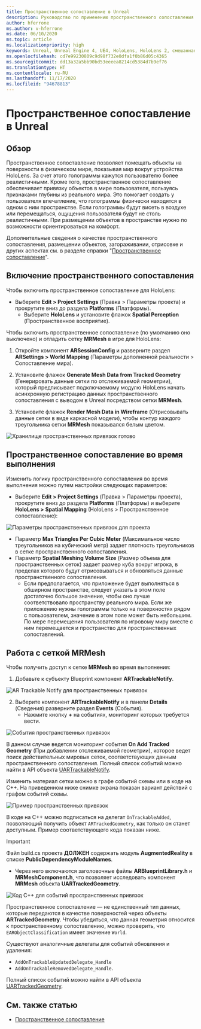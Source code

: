 ```yaml
---
title: Пространственное сопоставление в Unreal
description: Руководство по применению пространственного сопоставления в Unreal
author: hferrone
ms.author: v-hferrone
ms.date: 06/10/2020
ms.topic: article
ms.localizationpriority: high
keywords: Unreal, Unreal Engine 4, UE4, HoloLens, HoloLens 2, смешанная реальность, разработка, функции, документация, руководства, голограммы, пространственное сопоставление, гарнитура смешанной реальности, гарнитура Windows Mixed Reality, гарнитура виртуальной реальности
ms.openlocfilehash: cd7e99230809c9d98f732e0dfa1f0b86d05c4365
ms.sourcegitcommit: dd13a32a5bb90bd53eeeea8214cd5384d7b9ef76
ms.translationtype: HT
ms.contentlocale: ru-RU
ms.lasthandoff: 11/17/2020
ms.locfileid: "94678813"
---
```

# <a name="spatial-mapping-in-unreal"></a>Пространственное сопоставление в Unreal

## <a name="overview"></a>Обзор
Пространственное сопоставление позволяет помещать объекты на поверхности в физическом мире, показывая мир вокруг устройства HoloLens. За счет этого голограммы кажутся пользователю более реалистичными. Кроме того, пространственное сопоставление обеспечивает привязку объектов в мире пользователя, пользуясь признаками глубины из реального мира. Это помогает создать у пользователя впечатление, что голограммы физически находятся в одном с ним пространстве. Если голограммы будут висеть в воздухе или перемещаться, ощущения пользователя будут не столь реалистичными. При размещении объектов в пространстве нужно по возможности ориентироваться на комфорт.

Дополнительные сведения о качестве пространственного сопоставления, размещении объектов, загораживании, отрисовке и других аспектах см. в разделе справки "[Пространственное сопоставление](../../design/spatial-mapping.md)".

## <a name="enabling-spatial-mapping"></a>Включение пространственного сопоставления

Чтобы включить пространственное сопоставление для HoloLens:
- Выберите **Edit > Project Settings** (Правка > Параметры проекта) и прокрутите вниз до раздела **Platforms** (Платформы).    
    + Выберите **HoloLens** и установите флажок **Spatial Perception** (Пространственное восприятие).

Чтобы включить пространственное сопоставление (по умолчанию оно выключено) и отладить сетку **MRMesh** в игре для HoloLens:
1. Откройте компонент **ARSessionConfig** и разверните раздел **ARSettings > World Mapping** (Параметры дополненной реальности > Сопоставление мира). 

2. Установите флажок **Generate Mesh Data from Tracked Geometry** (Генерировать данные сетки по отслеживаемой геометрии), который предписывает подключаемому модулю HoloLens начать асинхронную регистрацию данных пространственного сопоставления с выводом в Unreal посредством сетки **MRMesh**. 
3. Установите флажок **Render Mesh Data in Wireframe** (Отрисовывать данные сетки в виде каркасной модели), чтобы контур каждого треугольника сетки **MRMesh** показывался белым цветом. 

![Хранилище пространственных привязок готово](images/unreal-spatialmapping-arsettings.PNG)


## <a name="spatial-mapping-at-runtime"></a>Пространственное сопоставление во время выполнения
Изменить логику пространственного сопоставления во время выполнения можно путем настройки следующих параметров:

- Выберите **Edit > Project Settings** (Правка > Параметры проекта), прокрутите вниз до раздела **Platforms** (Платформы) и выберите **HoloLens > Spatial Mapping** (HoloLens > Пространственное сопоставление): 

![Параметры пространственных привязок для проекта](images/unreal-spatialmapping-projectsettings.PNG)

- Параметр **Max Triangles Per Cubic Meter** (Максимальное число треугольников на кубический метр) задает плотность треугольников в сетке пространственного сопоставления.  
- Параметр **Spatial Meshing Volume Size** (Размер объема для пространственных сеток) задает размер куба вокруг игрока, в пределах которого будут отрисовываться и обновляться данные пространственного сопоставления.  
    + Если предполагается, что приложение будет выполняться в обширном пространстве, следует указать в этом поле достаточно большое значение, чтобы оно лучше соответствовало пространству реального мира.  Если же приложению нужны голограммы только на поверхностях рядом с пользователем, значение в этом поле может быть небольшим. По мере перемещения пользователя по игровому миру вместе с ним перемещается и пространство для пространственных сопоставлений. 

## <a name="working-with-mrmesh"></a>Работа с сеткой MRMesh
Чтобы получить доступ к сетке **MRMesh** во время выполнения:
1. Добавьте к субъекту Blueprint компонент **ARTrackableNotify**. 

![AR Trackable Notify для пространственных привязок](images/unreal-spatialmapping-artrackablenotify.PNG)

2. Выберите компонент **ARTrackableNotify** и в панели **Details** (Сведения) разверните раздел **Events** (События). 
    - Нажмите кнопку **+** на событиях, мониторинг которых требуется вести. 

![События пространственных привязок](images/unreal-spatialmapping-events.PNG)

В данном случае ведется мониторинг события **On Add Tracked Geometry** (При добавлении отслеживаемой геометрии), которое ведет поиск действительных мировых сеток, соответствующих данным пространственного сопоставления. Полный список событий можно найти в API объекта [UARTrackableNotify](https://docs.unrealengine.com/API/Runtime/AugmentedReality/UARTrackableNotifyComponent/index.html). 

Изменить материал сетки можно в графе событий схемы или в коде на C++. На приведенном ниже снимке экрана показан вариант действий с графом событий схемы. 

![Пример пространственных привязок](images/unreal-spatialmapping-example.PNG)

В коде на C++ можно подписаться на делегат `OnTrackableAdded`, позволяющий получить объект `ARTrackedGeometry`, как только он станет доступным. Пример соответствующего кода показан ниже. 

> [!IMPORTANT]
> Файл build.cs проекта **ДОЛЖЕН** содержать модуль **AugmentedReality** в списке **PublicDependencyModuleNames**.
> - Через него включаются заголовочные файлы **ARBlueprintLibrary.h** и **MRMeshComponent.h**, что позволяет исследовать компонент **MRMesh** объекта **UARTrackedGeometry**. 

![Код C++ для событий пространственных привязок](images/unreal-spatialmapping-examplecode.PNG)

Пространственное сопоставление — не единственный тип данных, которые передаются в качестве поверхностей через объекты **ARTrackedGeometry**. Чтобы убедиться, что данная геометрия относится к пространственному сопоставлению, можно проверить, что `EARObjectClassification` имеет значение `World`. 

Существуют аналогичные делегаты для событий обновления и удаления: 
- `AddOnTrackableUpdatedDelegate_Handle` 
- `AddOnTrackableRemovedDelegate_Handle`. 

Полный список событий можно найти в API объекта [UARTrackedGeometry](https://docs.unrealengine.com/API/Runtime/AugmentedReality/UARTrackedGeometry/index.html).

## <a name="see-also"></a>См. также статью
* [Пространственное сопоставление](../../design/spatial-mapping.md)
